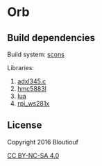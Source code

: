 # Orb

## Build dependencies

Build system: [scons](http://scons.org/)

Libraries:

1. [adxl345.c](https://github.com/Bloutiouf/adxl345.c)
1. [hmc5883l](https://github.com/Bloutiouf/hmc5883l.c)
1. [lua](https://www.lua.org/)
1. [rpi_ws281x](https://github.com/jgarff/rpi_ws281x)

## License

Copyright 2016 Bloutiouf

[CC BY-NC-SA 4.0](http://creativecommons.org/licenses/by-nc-sa/4.0/)
